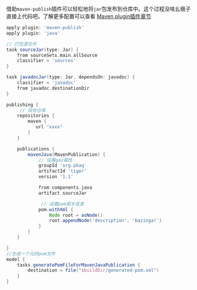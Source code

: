 借助`maven-publish`插件可以轻松地将`jar`包发布到仓库中。这个过程没啥幺蛾子直接上代码吧。了解更多配置可以查看     [Maven plugin插件章节](https://docs.gradle.org/current/userguide/publishing_maven.html)
```groovy
apply plugin: 'maven-publish'
apply plugin: 'java'

// 打包源文件
task sourceJar(type: Jar) {
    from sourceSets.main.allSource
    classifier = 'sources'
}

task javadocJar(type: Jar, dependsOn: javadoc) {
    classifier = 'javadoc'
    from javadoc.destinationDir
}

publishing {
	 // 目标仓库
    repositories {
        maven {
           url "xxxx"
        }
    }	

    publications {	    	
        mavenJava(MavenPublication) {
        	// 设置gav属性
        	groupId 'org.pkaq'
            artifactId 'tiger'
            version '1.1'

            from components.java
            artifact sourceJar

             // 设置pom相关信息
            pom.withXml {
                Node root = asNode()              
                root.appendNode('description', 'bazinga!')
            }
        }
    }

}
//生成一个元的pom文件
model {
    tasks.generatePomFileForMavenJavaPublication {
        destination = file("$buildDir/generated-pom.xml")
    }
}
```